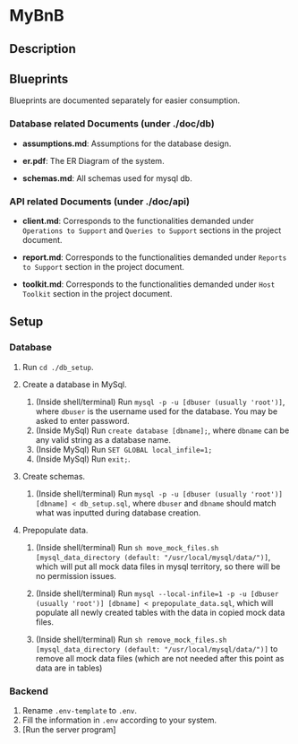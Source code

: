 # MyBnB

## Description

## Blueprints

Blueprints are documented separately for easier consumption.

### Database related Documents (under ./doc/db)

- __assumptions.md__: Assumptions for the database design.

- __er.pdf__: The ER Diagram of the system.

- __schemas.md__: All schemas used for mysql db.

### API related Documents (under ./doc/api)

- __client.md__: Corresponds to the functionalities demanded under `Operations to Support` and `Queries to Support` sections in the project document.

- __report.md__: Corresponds to the functionalities demanded under `Reports to Support` section in the project document.

- __toolkit.md__: Corresponds to the functionalities demanded under `Host Toolkit` section in the project document.

## Setup

### Database

1. Run `cd ./db_setup`.

2. Create a database in MySql.

    1. (Inside shell/terminal) Run `mysql -p -u [dbuser (usually 'root')]`, where `dbuser` is the username used for the database. You may be asked to enter password.
    2. (Inside MySql) Run `create database [dbname];`, where `dbname` can be any valid string as a database name.
    3. (Inside MySql) Run `SET GLOBAL local_infile=1;`
    4. (Inside MySql) Run `exit;`.

3. Create schemas.

    1. (Inside shell/terminal) Run `mysql -p -u [dbuser (usually 'root')] [dbname] < db_setup.sql`, where `dbuser` and `dbname` should match what was inputted during database creation.

4. Prepopulate data.

    1. (Inside shell/terminal) Run `sh move_mock_files.sh [mysql_data_directory (default: "/usr/local/mysql/data/")]`, which will put all mock data files in mysql territory, so there will be no permission issues.

    2. (Inside shell/terminal) Run `mysql --local-infile=1 -p -u [dbuser (usually 'root')] [dbname] < prepopulate_data.sql`, which will populate all newly created tables with the data in copied mock data files.

    3. (Inside shell/terminal) Run `sh remove_mock_files.sh [mysql_data_directory (default: "/usr/local/mysql/data/")]` to remove all mock data files (which are not needed after this point as data are in tables)

### Backend
1. Rename `.env-template` to `.env`.
2. Fill the information in `.env` according to your system.
3. [Run the server program]
